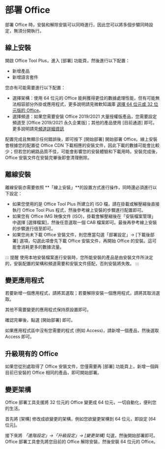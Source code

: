 # 部署 Office

部署 Office 時，安裝和解除安裝可以同時進行，因此您可以將多個步驟同時設定，無須分開執行。

## 線上安裝

開啟 Office Tool Plus，進入 [部署] 功能頁，然後進行以下配置：

 - 新增產品
 - 新增語言套件

您亦有可能需要進行以下配置：

 - 選擇架構：使用 64 位元的 Office 能夠獲得更佳的數據處理性能，但有可能無法相容部分外掛或應用程式，更多說明請見微軟知識庫 [選擇 64 位元或 32 位元版的 Office](https://support.microsoft.com/zh-tw/office/%E9%81%B8%E6%93%87-64-%E4%BD%8D%E5%85%83%E6%88%96-32-%E4%BD%8D%E5%85%83%E7%89%88%E7%9A%84-office-2dee7807-8f95-4d0c-b5fe-6c6f49b8d261)。
 - 選擇頻道：如果您需要安裝 Office 2019/2021 大量授權版產品，您需要設定頻道至 [Office 2019/2021 永久企業版]；其他的產品使用 [目前通道] 即可。更多說明請見[頻道詳細資訊](https://help.coolhub.top/zh-tw/deploy/configuration-options.html)

配置完成且無顯示任何錯誤後，即可按下 [開始部署] 開始部署 Office。線上安裝會根據您的配置從 Office CDN 下載相應的安裝文件，因此下載的數據可能會比較少；但若您的網路品質不佳，可能會影響您的安裝體驗和下載用時。安裝完成後， Office 安裝文件在安裝完畢後即會清理刪除。

## 離線安裝

離線安裝亦需要依照 **「線上安裝」**的設置方式進行操作，同時還必須進行以下設定：

 - 如果您使用的是 Office Tool Plus 所建立的 ISO 檔，請在掛載或解壓縮後直接執行 Office Tool Plus 程式，然後參考線上安裝的步驟進行配置即可。
 - 如果您有 Office IMG 映像文件 (ISO)，掛載會解壓縮後在「安裝檔案管理」中選擇 [選擇檔案]，然後任意選取一個 CAB 檔案即可。最後再參考線上安裝的步驟進行倍至即可。
 - 如果您尚未下載 Office 安裝文件，則您應當勾選「部署設定」-> [下載後部署] 選項，勾選此項會先下載 Office 安裝文件，再開始 Office 的安裝。這可能會消耗更多的數據流量。

::: 提醒
使用本地安裝檔案進行安裝時，您所能安裝的產品是由安裝文件所決定的，安裝配置的架構和頻道需要和安裝文件搭配，否則安裝將失敗。
:::

## 變更應用程式

若要新增一個應用程式，請將其選取；若要解除安裝一個應用程式，請將其取消選取。

其他不需要變更的應用程式保持原設置即可。

確認完畢後，點選 [開始部署] 即可。

如果應用程式區中沒有您需要的程式 (例如 Access)，請新增一個產品，然後選取 Access 即可。

## 升級現有的 Office

如果您從別處取得了 Office 安裝文件，您僅需要再 [部署] 功能頁上，新增一個與目前已安裝的 Office 相同的產品，即可開始部署。

## 變更架構

Office 部署工具支援將 32 位元的 Office 變更成 64 位元，一切自動化，便利您的生活。

首先將 [架構] 修改成欲變更的架構，例如您欲變更架構到 64 位元，即設定 [64 位元]。

接下來將 *「進階設定」->「升級設定」-> [變更架構]* 勾選，然後開始部署即可。Office 部署工具會先將您目前的 Office 解除安裝，然後安裝 64 位元的 Office。